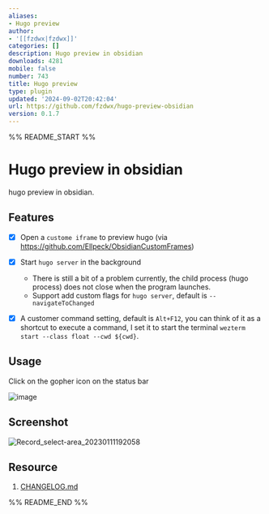 ```yaml
---
aliases:
- Hugo preview
author:
- '[[fzdwx|fzdwx]]'
categories: []
description: Hugo preview in obsidian
downloads: 4281
mobile: false
number: 743
title: Hugo preview
type: plugin
updated: '2024-09-02T20:42:04'
url: https://github.com/fzdwx/hugo-preview-obsidian
version: 0.1.7
---
```


%% README_START %%

# Hugo preview in obsidian

hugo preview in obsidian.

## Features

- [x] Open a `custome iframe` to preview hugo (via https://github.com/Ellpeck/ObsidianCustomFrames)
- [x] Start `hugo server` in the background
	- There is still a bit of a problem currently, the child process (hugo process) does not close when the program
	  launches.
    - Support add custom flags for `hugo server`, default is `--navigateToChanged`
- [x] A customer command setting, default is `Alt+F12`, you can think of it as a shortcut to execute a command,
  I set it to start the terminal `wezterm start --class float --cwd ${cwd}`.


## Usage

Click on the gopher icon on the status bar

![image](https://user-images.githubusercontent.com/65269574/211792531-e10b9d69-f109-4f75-aff6-1a8c132f8b40.png)

## Screenshot

![Record_select-area_20230111192058](https://user-images.githubusercontent.com/65269574/211794013-eab76237-433d-4b9f-bc22-0bb0e4c1fe28.gif)


## Resource

1. [CHANGELOG.md](CHANGELOG.md)


%% README_END %%